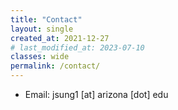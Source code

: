 ```yaml
---
title: "Contact"
layout: single
created_at: 2021-12-27
# last_modified_at: 2023-07-10
classes: wide
permalink: /contact/
---
```


<!---* Email 1: ericsung [dot] sung0 [at] gmail [dot] com--->
* Email: jsung1 [at] arizona [dot] edu 
<!-- * Email: jsung1 [at] math [dot] arizona [dot] edu  -->
<!---* Email 2: jsung2 [at] tulane [dot] edu--->
<!-- * LinkedIn: [ericsung1996](https://www.linkedin.com/in/ericsung1996/) -->
